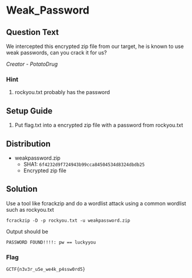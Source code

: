 # Weak_Password

## Question Text

We intercepted this encrypted zip file from our target, he is known to use weak passwords, can you crack it for us?

*Creator - PotatoDrug*

### Hint

1. rockyou.txt probably has the password

## Setup Guide
1. Put flag.txt into a encrypted zip file with a password from rockyou.txt

## Distribution

- weakpassword.zip  
  - SHA1: `6f4232d9f724943b99cca84504534d8324dbdb25`
  - Encrypted zip file


## Solution
Use a tool like fcrackzip and do a wordlist attack using a common wordlist such as rockyou.txt

`fcrackzip -D -p rockyou.txt -u weakpassword.zip`

Output should be

```
PASSWORD FOUND!!!!: pw == luckyyou
```

### Flag

`GCTF{n3v3r_u5e_we4k_p4ssw0rd5}`